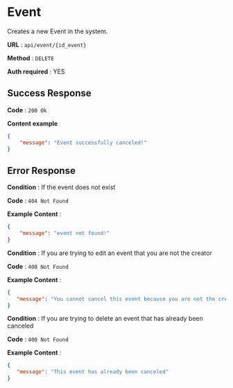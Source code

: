 # Event

Creates a new Event in the system.

**URL** : `api/event/{id_event}`

**Method** : `DELETE`

**Auth required** : YES

## Success Response

**Code** : `200 Ok`

**Content example**

```json
{
    "message": "Event successfully canceled!"
}
```

## Error Response

**Condition** : If the event does not exist

**Code** : `404 Not Found`

**Example Content** :

```json
{
    "message": "event not found!"
}
```


**Condition** : If you are trying to edit an event that you are not the creator

**Code** : `400 Not Found`

**Example Content** :

```json
{
   "message": "You cannot cancel this event because you are not the creator"
}
```

**Condition** : If you are trying to delete an event that has already been canceled

**Code** : `400 Not Found`

**Example Content** :

```json
{
   "message": "This event has already been canceled"
}
```
